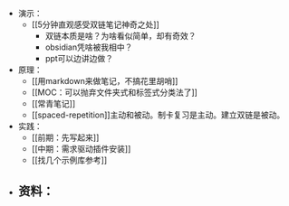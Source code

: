 - 演示：
	- [[5分钟直观感受双链笔记神奇之处]]
		- 双链本质是啥？为啥看似简单，却有奇效？
		- obsidian凭啥被我相中？
		- ppt可以边讲边做？
- 原理：
	- [[用markdown来做笔记，不搞花里胡哨]]
	- [[MOC：可以抛弃文件夹式和标签式分类法了]]
	- [[常青笔记]]
	- [[spaced-repetition]]主动和被动。制卡复习是主动。建立双链是被动。
- 实践：
	- [[前期：先写起来]]
	- [[中期：需求驱动插件安装]]
	- [[找几个示例库参考]]
- 资料：
	- 